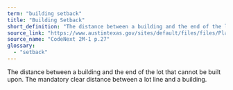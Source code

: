 ```yaml
---
term: "building setback"
title: "Building Setback"
short_definition: "The distance between a building and the end of the lot that cant be built on."
source_link: "https://www.austintexas.gov/sites/default/files/files/Planning/CodeNEXT/ALDC_PRD_23_LandDevelopmentCode_Combined_2017_0130_web.pdf"
source_name: "CodeNext 2M-1 p.27"
glossary:
  - "setback"
---
```

The distance between a building and the end of the lot that cannot be built upon.
The mandatory clear distance between a lot line and a building.
